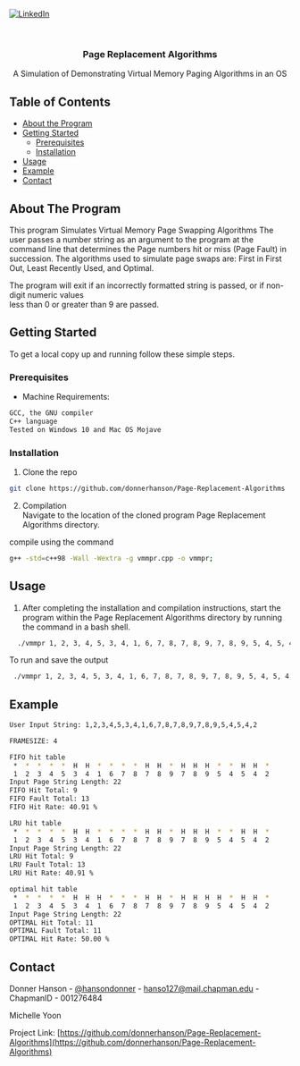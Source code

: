 
 <!--
 *** To avoid retyping too much info. Do a search and replace for the following:
 *** donnerhanson, Page Replacement Algorithms
, donnerhanson, hanso127@mail.chapman.edu
 -->





 <!-- PROJECT SHIELDS -->
 <!--
 *** I'm using markdown "reference style" links for readability.
 *** Reference links are enclosed in brackets [ ] instead of parentheses ( ).
 *** See the bottom of this document for the declaration of the reference variables
 *** for contributors-url, forks-url, etc. This is an optional, concise syntax you may use.
 *** https://www.markdownguide.org/basic-syntax/#reference-style-links
 -->

 [![LinkedIn][linkedin-shield]][linkedin-url]



 <!-- PROJECT LOGO -->
 <br />

   <h3 align="center">Page Replacement Algorithms</h3>

   <p align="center">
    A Simulation of Demonstrating Virtual Memory Paging Algorithms in an OS
     <br />
   </p>
 </p>



 <!-- TABLE OF CONTENTS -->
 ## Table of Contents

 * [About the Program](#about-the-program)
 * [Getting Started](#getting-started)
   * [Prerequisites](#prerequisites)
   * [Installation](#installation)
 * [Usage](#usage)
 * [Example](#example)
 * [Contact](#contact)



 <!-- ABOUT THE PROGRAM -->
 ## About The Program

 This program Simulates Virtual Memory Page Swapping Algorithms
 The user passes a number string as an argument to the program at the command line that determines the Page numbers hit or miss (Page Fault) in succession.
 The algorithms used to simulate page swaps are: First in First Out, Least Recently Used, and Optimal.  

The program will exit if an incorrectly formatted string is passed, or if non-digit numeric values  
less than 0 or greater than 9 are passed.

 <!-- GETTING STARTED -->
 ## Getting Started

 To get a local copy up and running follow these simple steps.  

 ### Prerequisites  
 * Machine Requirements:   
 ```sh  
 GCC, the GNU compiler  
 C++ language  
 Tested on Windows 10 and Mac OS Mojave  
 ```  

 ### Installation  

 1. Clone the repo  
 ```sh  
 git clone https://github.com/donnerhanson/Page-Replacement-Algorithms  
 ```  
 2. Compilation  
 Navigate to the location of the cloned program Page Replacement Algorithms
 directory.  

compile using the command  

 ```sh   
 g++ -std=c++98 -Wall -Wextra -g vmmpr.cpp -o vmmpr;  
 ```

 <!-- USAGE EXAMPLES -->
 ## Usage

 1. After completing the installation and compilation instructions, start the program within the Page Replacement Algorithms directory by running the command in a bash shell.   

 ```sh  
   ./vmmpr 1, 2, 3, 4, 5, 3, 4, 1, 6, 7, 8, 7, 8, 9, 7, 8, 9, 5, 4, 5, 4, 2  
 ```  

To run and save the output  

 ```sh  
  ./vmmpr 1, 2, 3, 4, 5, 3, 4, 1, 6, 7, 8, 7, 8, 9, 7, 8, 9, 5, 4, 5, 4, 2 > output.txt  
 ```  

 ## Example  

 <!--1. Example: [text to display](pdf or filename here)  -->

```sh  
User Input String: 1,2,3,4,5,3,4,1,6,7,8,7,8,9,7,8,9,5,4,5,4,2  

FRAMESIZE: 4  

FIFO hit table  
 *  *  *  *  *  H  H  *  *  *  *  H  H  *  H  H  H  *  *  H  H  *  
 1  2  3  4  5  3  4  1  6  7  8  7  8  9  7  8  9  5  4  5  4  2  
Input Page String Length: 22  
FIFO Hit Total: 9  
FIFO Fault Total: 13  
FIFO Hit Rate: 40.91 %  

LRU hit table  
 *  *  *  *  *  H  H  *  *  *  *  H  H  *  H  H  H  *  *  H  H  *  
 1  2  3  4  5  3  4  1  6  7  8  7  8  9  7  8  9  5  4  5  4  2  
Input Page String Length: 22  
LRU Hit Total: 9  
LRU Fault Total: 13  
LRU Hit Rate: 40.91 %  

optimal hit table
 *  *  *  *  *  H  H  H  *  *  *  H  H  *  H  H  H  H  *  H  H  *  
 1  2  3  4  5  3  4  1  6  7  8  7  8  9  7  8  9  5  4  5  4  2  
Input Page String Length: 22  
OPTIMAL Hit Total: 11  
OPTIMAL Fault Total: 11  
OPTIMAL Hit Rate: 50.00 %  

```



 <!-- CONTACT -->
 ## Contact

 Donner Hanson - [@hansondonner](https://twitter.com/hansondonner) - hanso127@mail.chapman.edu - ChapmanID - 001276484  

Michelle Yoon  

 Project Link: [https://github.com/donnerhanson/Page-Replacement-Algorithms](https://github.com/donnerhanson/Page-Replacement-Algorithms)  

 <!-- MARKDOWN LINKS & IMAGES -->
 <!-- https://www.markdownguide.org/basic-syntax/#reference-style-links -->

 [linkedin-shield]: https://img.shields.io/badge/-LinkedIn-black.svg?style=flat-square&logo=linkedin&colorB=555  
 [linkedin-url]: https://linkedin.com/in/donner-hanson  
